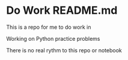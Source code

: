 # Do Work README.md

This is a repo for me to do work in

Working on Python practice problems

There is no real rythm to this repo or notebook

